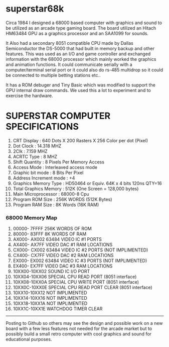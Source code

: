 # superstar68k
Circa 1984 I designed a 68000 based computer with graphics and sound
to be utilized as an arcade type gaming board. The board utilized an
Hitach HM63484 GPU as a graphics processor and an SAA1099 for sounds.

It Also had a secondary 8051 compatible CPU made by Dallas Semiconductor
the DS-5000 that had built in memory backup and other features. This
was used as an I/O and game controller and exchanged information with
the 68000 processor which mainly worked the graphics and animation
functions. It could communicate serially with a computer/terminal 
serial port or it could also do rs-485 multidrop so it could be
connected to multiple betting stations etc..

It has a ROM debuger and Tiny Basic which was modified to support the
GPU internal draw commands. We used this a lot to experiment and to
exercise the hardware.
# SUPERSTAR COMPUTER SPECIFICATIONS
1. CRT Display            : 640 Dots X 200 Rasters X 256 Color per dot (Pixel)
2. Dot Clock              : 14.318 MHZ
3. 2Clk                   : 7.159 MHZ
4. ACRTC Type             : 8 MHZ
5. Shift Quantity         : 8 Pixels Per Memory Access
6. Access Mode            : Interleaved access mode
7. Graphic bit mode       : 8 Bits Per Pixel
8. Address Increment mode : +4
9. Graphics Memory Type : HD50464 or Equiv. 64K x 4 bits 120ns QTY=16
10. Total Graphics Memory : 512K (One Screen = 128,000 bytes)
11. Main Microprocessor : 68000-8 Cpu
12. Program ROM Size : 256K WORDS (512K Bytes)
13. Program RAM Size : 8K Words (16K RAM)

### 68000 Memory Map
1. 00000- 7FFFF   256K WORDS OF ROM
2. 80000- 83FFF   8K WORDS OF RAM
3. AX000- AX002   63484 VIDEO IC #1 PORTS
4. AX400- AX7FF   VIDEO DAC #1 RAM LOCATIONS
5. CX000- CX002   63484 VIDEO IC #2 PORTS (NOT IMPLIMENTED)
6. CX400- CX7FF   VIDEO DAC #2 RAM LOCATIONS
7. EX000- EX002   63484 VIDEO IC #3 PORTS (NOT IMPLIMENTED)
8. EX400- EX7FF   VIDEO DAC #3 RAM LOCATIONS
9. 10XX00-10XX02   SOUND IC I/O PORT
10. 10XX04-10XX06   SPECIAL CPU READ PORT (8051 interface)
11. 10XX08-10XX0A   SPECIAL CPU WRITE PORT (8051 interface)
12. 10XX0C-10XX0E   SPECIAL CPU READ PORT CLEAR (8051 interface)
13. 10XX10-10XX12   NOT IMPLIMENTED
14. 10XX14-10XX16   NOT IMPLIMENTED
15. 10XX18-10XX1A   NOT IMPLIMENTED
16. 10XX1C-10XX1E   WATCHDOG TIMER CLEAR
---
Posting to Github so others may see the design and possible work on a new board with a few less features not needed for the arcade market but to possibly build a small retro computer with cool graphics and sound for educational purposes.



